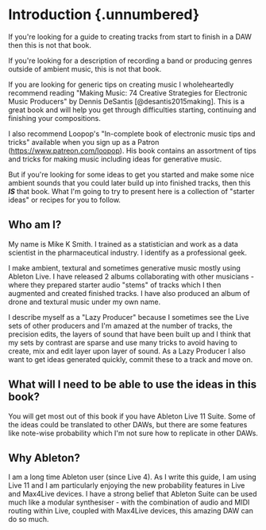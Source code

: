 # Introduction {.unnumbered}

If you're looking for a guide to creating tracks from start to finish in a DAW then this is not that book.

If you're looking for a description of recording a band or producing genres outside of ambient music, this is not that book.

If you are looking for generic tips on creating music I wholeheartedly recommend reading "Making Music: 74 Creative Strategies for Electronic Music Producers" by Dennis DeSantis [@desantis2015making]. This is a great book and will help you get through difficulties starting, continuing and finishing your compositions.

I also recommend Loopop's "In-complete book of electronic music tips and tricks" available when you sign up as a Patron (<https://www.patreon.com/loopop>). His book contains an assortment of tips and tricks for making music including ideas for generative music.

But if you're looking for some ideas to get you started and make some nice ambient sounds that you could later build up into finished tracks, then this ***IS*** that book. What I'm going to try to present here is a collection of "starter ideas" or recipes for you to follow.

## Who am I?

My name is Mike K Smith. I trained as a statistician and work as a data scientist in the pharmaceutical industry. I identify as a professional geek.

I make ambient, textural and sometimes generative music mostly using Ableton Live. I have released 2 albums collaborating with other musicians - where they prepared starter audio "stems" of tracks which I then augmented and created finished tracks. I have also produced an album of drone and textural music under my own name.

I describe myself as a "Lazy Producer" because I sometimes see the Live sets of other producers and I'm amazed at the number of tracks, the precision edits, the layers of sound that have been built up and I think that my sets by contrast are sparse and use many tricks to avoid having to create, mix and edit layer upon layer of sound. As a Lazy Producer I also want to get ideas generated quickly, commit these to a track and move on.

## What will I need to be able to use the ideas in this book?

You will get most out of this book if you have Ableton Live 11 Suite. Some of the ideas could be translated to other DAWs, but there are some features like note-wise probability which I'm not sure how to replicate in other DAWs.

## Why Ableton?

I am a long time Ableton user (since Live 4). As I write this guide, I am using Live 11 and I am particularly enjoying the new probability features in Live and Max4Live devices. I have a strong belief that Ableton Suite can be used much like a modular synthesiser - with the combination of audio and MIDI routing within Live, coupled with Max4Live devices, this amazing DAW can do so much.
